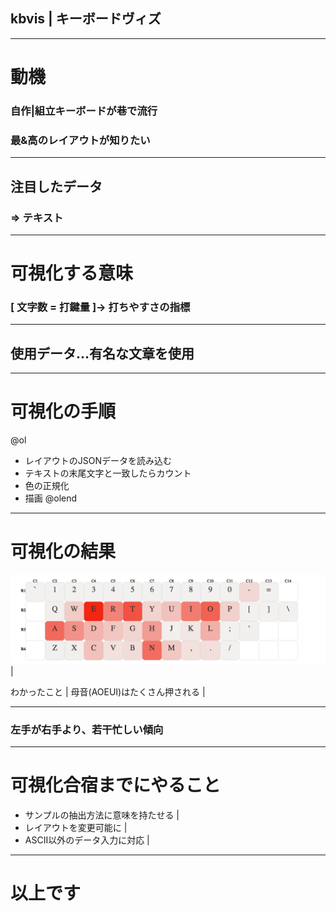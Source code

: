 ## kbvis | キーボードヴィズ

---
# 動機
### 自作|組立キーボードが巷で流行
### 最&高のレイアウトが知りたい

---
## 注目したデータ
### => テキスト

---
# 可視化する意味
### [ 文字数 = 打鍵量 ]→ 打ちやすさの指標

---
## 使用データ...有名な文章を使用

---
# 可視化の手順
@ol
- レイアウトのJSONデータを読み込む
- テキストの末尾文字と一致したらカウント
- 色の正規化
- 描画
@olend

---
# 可視化の結果
![result](img/kbvis001.png) |

わかったこと |
母音(AOEUI)はたくさん押される |

---
### 左手が右手より、若干忙しい傾向

---
# 可視化合宿までにやること
- サンプルの抽出方法に意味を持たせる |
- レイアウトを変更可能に |
- ASCII以外のデータ入力に対応 |

---
# 以上です
